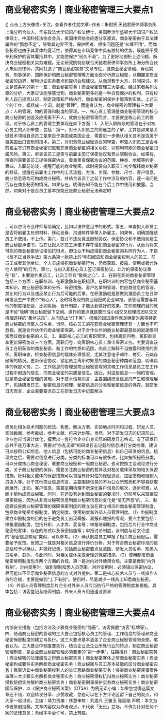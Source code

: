 # 商业秘密实务丨商业秘密管理三大要点1

☝ 点击上方头像或+关注，查看作者往期文章~作者：朱尉贤 天驰君泰律师事务所上海分所合伙人，华东政法大学知识产权法博士，美国乔治华盛顿大学知识产权法律硕士，中国科技法协会会员，美国律师协会应邀分享嘉宾。商业秘密由于其法律属性的“飘忽不定”，导致其边界不清，保护困难、很多问题还是“纠缠不清”。而商业秘密也由于其客体的宽泛性，使得其在市场竞争中具有独特的优势，既能把不受专利保护的客体囊括其中，又能使保护“经久不衰”。为了更好地剖析上述问题，解决商业秘密相关实务难题，无讼研究院特别联合天驰君泰律师事务所上海分所合伙人朱尉贤律师，共同打造了“商业秘密实务”文章专栏，就商业秘密基础、诉讼实务、刑事保护、国际保护和商业秘密管理等方面全面分析商业秘密，以期厘定商业秘密的边界、解构诉讼实务要点和提供合规建议。从而求教于大方，共同探讨。本文是该系列的第十一篇：商业秘密实务丨商业秘密管理三大要点。经过笔者系列文章的分析，大家应该能够感觉到，商业秘密更多的是一种自我保护的权利，只有权利人自己提高认识，制定政策和严格执行，商业秘密的保护才能落到实处。上述三个的工作，概括成一个词，就是“管理”。而笔者认为，商业秘密的管理有三大要点：人的管理，物的管理和制度的管理。一、核心员工管理是商业秘密管理的核心商业秘密的创造及应用离不开人，就商业秘密管理而言，主要就是核心员工的管理。对于核心员工的管理主要体现在如下方面：1、入职入职阶段的管理在于对核心员工的入职审查，包括：第一，对于入职员工的前雇主的了解，尤其是如果是关键技术领域且该员工是来自于美国或美国企业，需要进一步确认相关技术是否属于被美国出口管制的技术。第二，对职务商业秘密协议的审查，审查入职员工是否与前雇主签订有商业秘密归属和职务商业秘密的相关协议，以预判可能的商业秘密归属风险。第三，审查该员工是否与前雇主签订保密协议和竞业限制协议。如果有，审查时需要该员工提供保密协议，着重审查保密协议的范围、种类、地域等约定。第四，入职前访谈，提醒可能的商业秘密。此时需要向入职员工初步解释商业秘密的特征，提醒在前雇主工作中的工艺流程、方法、步骤、参数、尺寸、客户信息、商业信息等均可构成商业秘密。并结合该员工之前工作中涉及的内容，逐一询问是否存在商业秘密的情况。如果存在，明确告知不能在今后工作中使用和披露。当然，如果对于是否员工基本技能还是商业秘密无法确定时

# 商业秘密实务丨商业秘密管理三大要点2

，可以咨询专业律师帮助确定，比如以法律意见书的形式。第五，审查拟入职员工是否将前雇主处的材料、移动设备、沟通邮件等带入新雇主，如果有，明确提醒该员工不使用，不上传。第六，签订不违反竞业限制协议、保密协议和不使用前雇主商业秘密承诺书，旨在让拟入职员工承诺不存在侵犯商业秘密的行为，从而为将来可能的商业秘密诉讼增加抗辩点，即企业不构成侵犯商业秘密的共同行为人，不是《反不正当竞争法》第九条第一款禁止的“明知或应知商业秘密权利人的员工、前员工或者其他单位、个人实施侵犯商业秘密行为，仍然获取、披露、使用或者允许他人使用”的行为。第七，与拟入职核心员工签订保密协议。此时的保密协议重在“有”，主要是约束员工，让员工存有“敬畏之心”。2、在职在职的商业秘密管理包括三个方面：在职培训、在职激励和在职梳理。在职培训的内容包括商业秘密基本知识、商业秘密客体和分析、保密措施、客户名单的管理、供应商信息的管理、禁止的行为以及违反禁止行为后可能的后果。在职激励就是要做到激励员工在日常研发及生产中做个“有心人”，及时将发现的商业秘密向企业申报。该管理需要与其他的制度相配合，比如奖励、晋升制度，才能达到做好的效果。在职梳理的目的就是不给“隐瞒”商业秘密留下空间。操作的要点就是要形成小组交叉梳理或团队交叉梳理这样的“集体决策”，从而防止“灯下黑”。梳理的跟进操作就是确定对某项特定商业秘密的涉密人员名单。当然，核心员工的在职商业秘密管理还有一方面也不可忽视，就是合作伙伴的商业秘密保密。对于合作伙伴的商业秘密最基础的就是限制知悉该商业秘密的人员。3、离职核心员工的离职管理，包括离职问卷、离职审查和更新保密协议三个方面。离职问卷，向离职核心员工重申保密义务。主要调查该员工在职获取的商业秘密、新工作的性质和范围，向员工解释不当披露和使用的责任。离职审查，检查秘密信息的载体处理情况，尤其注意电子邮件、拷贝、云端存储等的情况。更新保密协议，锁定员工离职时知悉的商业秘密种类和范围，明确具体的保密义务。二、工作信息的管理是商业秘密管理的灵魂工作信息是员工在工作过程中创造的信息，而商业秘密的实质是信息。因此，对这些信息——物的管理，就是商业秘密管理的灵魂。对于技术信息而言，主要围绕研发信息的产生和梳理展开，包括研发日志、秘密信息的梳理、秘密信息的分类和秘密信息的保存。就研发日志而言，企业需要要求员工在研发日志中记载解决

# 商业秘密实务丨商业秘密管理三大要点3

或优化相关技术问题的想法、构思、解决方案、实验地点时间和过程、研发人员、实验数据、参考数据、参考文献、将来计划等。当然，对于研发日志的记录形式，企业也应当设计优化，摸索出一套符合企业自身实际的研发日志格式。有了研发日志并不是万事大吉，需要对“杂乱无章”的研发日志记载的信息进行分类梳理，建议可以按照公知信息、他人信息（包括可能的商业秘密信息）和自己研发的信息。梳理完之后，需要对信息进行分类。分类的标准可以有很多过，比如按照秘密分类，可以分成核心商业秘密、重要商业秘密和一般商业秘密。也可按照工会流程进行分类。关于商业秘密的保存，需要关注商业秘密的载体及对相关载体采取的相关保密措施。针对相关载体的保密措施可以包括有针对性的保密协议、加密措施和限制人员进入等。对于其他商业信息而言，主要围绕信息的不为公众所知悉和不容易获取而展开。比如，客户信息，需要定期梳理不断深化客户信息的层次，逐步积累，从而才能构成商业秘密。同时，在还没有达到商业秘密的要求时，仍然可以采取相应保密措施，因为从非商业秘密信息到商业秘密信息的变化是“悄无声息”的。三、制度建设是商业秘密管理的保障保密制度的建立旨在建立相应的商业秘密管理制度，包括商业秘密申报制度、确定制度、使用制度和外部人员管理制度。（1）申报制度建立申报制度的目的在于避免员工出现瞒报、漏报和瞎报的情况，要点主要包括：申报激励制度，包括升职、人才库、奖金等；申报培训制度，包括芯片行业中商业秘密的客体、存在的形式以及保密措施等；申报讨论制度，该制度与前文论述的“秘密信息梳理”类似，可以参考。（2）确认制度员工申报了相关商业秘密后，需要给予反馈。反馈之一就是对相关信息进行评价分析，对于符合商业秘密标准的信息及时予以确认，并做好记录，包括商业秘密要点及范围、研发人员名单、知悉人员名单、载体。与此同时，对相关载体采取合理的保密措施。（3）使用制度商业秘密使用制度包含两个方面的合规，第一是对内对外使用合规，主要是做到“内外有别”。对内使用时，做到限制知悉人员范围。对外使用时，必须辅以保密协议，尽可能以不显示商业秘密信息的方式对外提供。第二是核心技术人员与一线操作人员的合规，主要是做到“上下有别”。使用时，尽量减少一线员工知悉商业秘密。（4）外部人员管理制度芯片企业对外来人员应当执行严格的管理制度和措施，具体包括：访客登记与陪同制度、外来人员专用通道设置和

# 商业秘密实务丨商业秘密管理三大要点4

内部安全措施（包括方法及步骤商业秘密的“隐蔽”，访客佩戴“访客”标牌等）。四、结语商业秘密的管理的三大要点包括核心员工的管理、工作信息的管理和商业秘密保密制度的建立与执行。这三大要点基本涵盖了企业商业秘密管理的全部。笔者认为，三大要点中制度要先行，结合企业及企业所处行业的特点，制定商业秘密管理制度，是企业商业秘密管理必须要走的“第一步棋”。往期推荐：商业秘密实务丨商业秘密的法律属性之辩商业秘密实务丨商业秘密客体之辩商业秘密实务丨商业秘密构成要件实务解析商业秘密实务丨商业秘密与员工基本技能的区分商业秘密实务丨民事诉讼中商业秘密权利人的举证思路商业秘密实务丨侵害商业秘密民事案件审理三大步骤实务解析商业秘密实务丨商业秘密侵权抗辩商业秘密实务丨商业秘密侵权赔偿实务解析商业秘密实务丨商业秘密刑事保护实务商业秘密实务丨商业秘密国际保护，以《保护商业秘密法案》（DTSA）为例无讼小编：如果您觉得这篇文章还不错，欢迎转发分享、点赞收藏，您也可以在下方评论区留下自己的观点，和大家一起讨论。主编：靖力责编：林慧审核：刘逸凡 王雅玉 陈丽娟 声明：本文为作者原创投稿，文章内容仅为作者观点，不代表「无讼」立场，不作为针对任何个案的法律意见；未经本平台许可，禁止转载。

